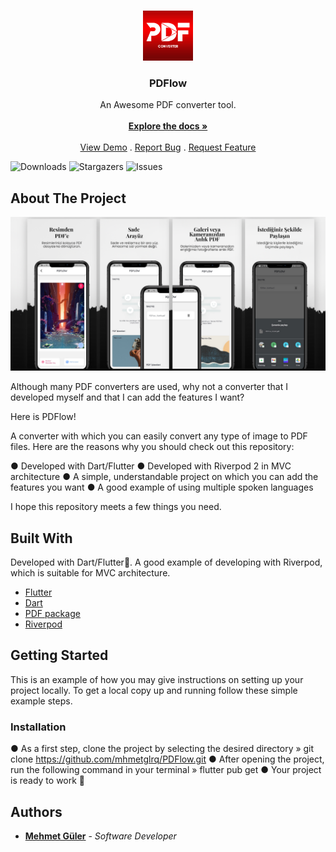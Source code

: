 <br/>
<p align="center">
  <a href="https://github.com/mhmetglrq/PDFlow">
    <img src="images/pdflowicon.png" alt="Logo" width="80" height="80">
  </a>

  <h3 align="center">PDFlow</h3>

  <p align="center">
    An Awesome PDF converter tool.
    <br/>
    <br/>
    <a href="https://github.com/mhmetglrq/PDFlow"><strong>Explore the docs »</strong></a>
    <br/>
    <br/>
    <a href="https://github.com/mhmetglrq/PDFlow">View Demo</a>
    .
    <a href="https://github.com/mhmetglrq/PDFlow/issues">Report Bug</a>
    .
    <a href="https://github.com/mhmetglrq/PDFlow/issues">Request Feature</a>
  </p>
</p>

![Downloads](https://img.shields.io/github/downloads/mhmetglrq/PDFlow/total) ![Stargazers](https://img.shields.io/github/stars/mhmetglrq/PDFlow?style=social) ![Issues](https://img.shields.io/github/issues/mhmetglrq/PDFlow) 

## About The Project

![Screen Shot](images/google_feature.png)

Although many PDF converters are used, why not a converter that I developed myself and that I can add the features I want?

Here is PDFlow!

A converter with which you can easily convert any type of image to PDF files. Here are the reasons why you should check out this repository:

● Developed with Dart/Flutter
● Developed with Riverpod 2 in MVC architecture
● A simple, understandable project on which you can add the features you want
● A good example of using multiple spoken languages

I hope this repository meets a few things you need.

## Built With

Developed with Dart/Flutter💙. A good example of developing with Riverpod, which is suitable for MVC architecture.

* [Flutter](https://flutter.dev/)
* [Dart](https://dart.dev/)
* [PDF package](https://pub.dev/packages/pdf)
* [Riverpod ](https://riverpod.dev/)

## Getting Started

This is an example of how you may give instructions on setting up your project locally.
To get a local copy up and running follow these simple example steps.

### Installation

● As a first step, clone the project by selecting the desired directory
       » git clone https://github.com/mhmetglrq/PDFlow.git
● After opening the project, run the following command in your terminal
     » flutter pub get
● Your project is ready to work 🙌

## Authors

* **[Mehmet Güler](https://github.com/mhmetglrq/)** - *Software Developer* 


